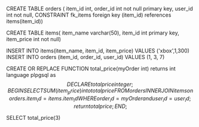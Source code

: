 CREATE TABLE orders (
item_id int,
order_id int not null primary key,
user_id int not null,
CONSTRAINT fk_items
foreign key (item_id)
references items(item_id))

CREATE TABLE items(
item_name varchar(50),
item_id int primary key, 
item_price int not null)

INSERT INTO items(item_name, item_id, item_price)
VALUES ('xbox',1,300)
INSERT INTO orders (item_id, order_id, user_id)
VALUES (1, 3, 7)



CREATE OR REPLACE FUNCTION total_price(myOrder int)
	returns int
	language plpgsql
	as
	$$
	DECLARE
	totalprice integer;
	BEGIN
	SELECT SUM(item_price) into totalprice FROM orders
	INNER JOIN items on orders.item_id=items.item_id
	WHERE order_id = myOrder and user_id = user_id;
	return totalprice;
	END;
	$$
	
SELECT total_price(3)



